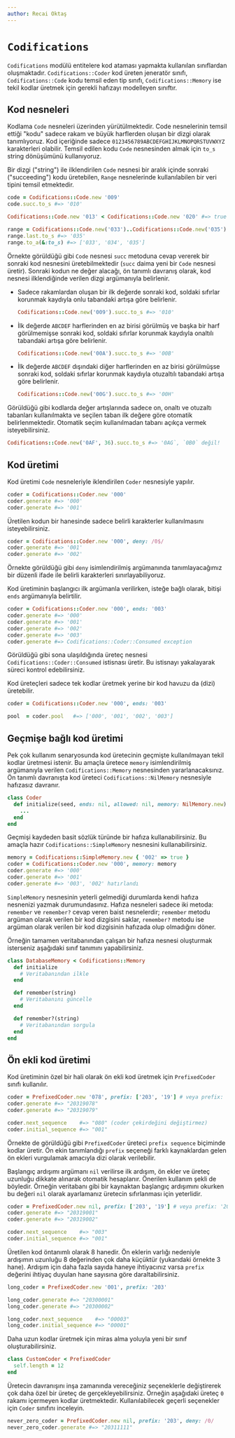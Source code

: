 ```yaml
---
author: Recai Oktaş
---
```


`Codifications`
===============

`Codifications` modülü entitelere kod ataması yapmakta kullanılan sınıflardan
oluşmaktadır.  `Codifications::Coder` kod üreten jeneratör sınıfı,
`Codifications::Code` kodu temsil eden tip sınıfı, `Codifications::Memory` ise
tekil kodlar üretmek için gerekli hafızayı modelleyen sınıftır.

Kod nesneleri
-------------

Kodlama `Code` nesneleri üzerinden yürütülmektedir.  Code nesnelerinin temsil
ettiği "kodu" sadece rakam ve büyük harflerden oluşan bir dizgi olarak
tanımlıyoruz.  Kod içeriğinde sadece `0123456789ABCDEFGHIJKLMNOPQRSTUVWXYZ`
karakterleri olabilir.  Temsil edilen kodu `Code` nesnesinden almak için `to_s`
string dönüşümünü kullanıyoruz.

Bir dizgi ("string") ile ilklendirilen `Code` nesnesi bir aralık içinde sonraki
("succeeding") kodu üretebilen, `Range` nesnelerinde kullanılabilen bir veri
tipini temsil etmektedir.

```ruby
code = Codifications::Code.new '009'
code.succ.to_s #=> '010'

Codifications::Code.new '013' < Codifications::Code.new '020' #=> true

range = Codifications::Code.new('033')..Codifications::Code.new('035')
range.last.to_s #=> '035'
range.to_a(&:to_s) #=> ['033', '034', '035']
```

Örnekte görüldüğü gibi `Code` nesnesi `succ` metoduna cevap vererek bir sonraki
kod nesnesini üretebilmektedir (`succ` daima yeni bir `Code` nesnesi üretir).
Sonraki kodun ne değer alacağı, ön tanımlı davranış olarak, kod nesnesi
ilklendiğinde verilen dizgi argümanıyla belirlenir.

- Sadece rakamlardan oluşan bir ilk değerde sonraki kod, soldaki sıfırlar
  korunmak kaydıyla onlu tabandaki artışa göre belirlenir.

  ```ruby
  Codifications::Code.new('009').succ.to_s #=> '010'
  ```

- İlk değerde `ABCDEF` harflerinden en az birisi görülmüş ve başka bir harf
  görülmemişse sonraki kod, soldaki sıfırlar korunmak kaydıyla onaltılı
  tabandaki artışa göre belirlenir.

  ```ruby
  Codifications::Code.new('00A').succ.to_s #=> '00B'
  ```

- İlk değerde `ABCDEF` dışındaki diğer harflerinden en az birisi görülmüşse
  sonraki kod, soldaki sıfırlar korunmak kaydıyla otuzaltılı tabandaki artışa
  göre belirlenir.

  ```ruby
  Codifications::Code.new('00G').succ.to_s #=> '00H'
  ```

Görüldüğü gibi kodlarda değer artışlarında sadece on, onaltı ve otuzaltı
tabanları kullanılmakta ve seçilen taban ilk değere göre otomatik
belirlenmektedir.  Otomatik seçim kullanılmadan tabanı açıkça vermek
isteyebilirsiniz.

```ruby
Codifications::Code.new('0AF', 36).succ.to_s #=> '0AG`, `0B0` değil!
```

Kod üretimi
-----------

Kod üretimi `Code` nesneleriyle iklendirilen `Coder` nesnesiyle yapılır.

```ruby
coder = Codifications::Coder.new '000'
coder.generate #=> '000'
coder.generate #=> '001'
```

Üretilen kodun bir hanesinde sadece belirli karakterler kullanılmasını
isteyebilirsiniz.

```ruby
coder = Codifications::Coder.new '000', deny: /0$/
coder.generate #=> '001'
coder.generate #=> '002'
```

Örnekte görüldüğü gibi `deny` isimlendirilmiş argümanında tanımlayacağımız bir
düzenli ifade ile belirli karakterleri sınırlayabiliyoruz.

Kod üretiminin başlangıcı ilk argümanla verilirken, isteğe bağlı olarak, bitişi
`ends` argümanıyla belirtilir.

```ruby
coder = Codifications::Coder.new '000', ends: '003'
coder.generate #=> '000'
coder.generate #=> '001'
coder.generate #=> '002'
coder.generate #=> '003'
coder.generate #=> Codifications::Coder::Consumed exception
```

Görüldüğü gibi sona ulaşıldığında üreteç nesnesi
`Codifications::Coder::Consumed` istisnası üretir.  Bu istisnayı yakalayarak
süreci kontrol edebilirsiniz.

Kod üreteçleri sadece tek kodlar üretmek yerine bir kod havuzu da (dizi)
üretebilir.


```ruby
coder = Codifications::Coder.new '000', ends: '003'

pool  = coder.pool   #=> ['000', '001', '002', '003']
```

Geçmişe bağlı kod üretimi
-------------------------

Pek çok kullanım senaryosunda kod üretecinin geçmişte kullanılmayan tekil kodlar
üretmesi istenir.  Bu amaçla üretece `memory` isimlendirilmiş argümanıyla
verilen `Codifications::Memory` nesnesinden yararlanacaksınız.  Ön tanımlı
davranışta kod üreteci `Codifications::NilMemory` nesnesiyle hafızasız davranır.

```ruby
class Coder
  def initialize(seed, ends: nil, allowed: nil, memory: NilMemory.new)
    ...
  end
end
```

Geçmişi kaydeden basit sözlük türünde bir hafıza kullanabilirsiniz.  Bu amaçla
hazır `Codifications::SimpleMemory` nesnesini kullanabilirsiniz.

```ruby
memory = Codifications::SimpleMemory.new { '002' => true }
coder = Codifications::Coder.new '000', memory: memory
coder.generate #=> '000'
coder.generate #=> '001'
coder.generate #=> '003', '002' hatırlandı
```

`SimpleMemory` nesnesinin yeterli gelmediği durumlarda kendi hafıza nesnenizi
yazmak durumundasınız.  Hafıza nesneleri sadece iki metoda: `remember` ve
`remember?` cevap veren baist nesnelerdir;  `remember` metodu argüman olarak
verilen bir kod dizgisini saklar, `remember?` metodu ise argüman olarak verilen
bir kod dizgisinin hafızada olup olmadığını döner.

Örneğin tamamen veritabanından çalışan bir hafıza nesnesi oluşturmak isterseniz
aşağıdaki sınıf tanımını yapabilirsiniz.

```ruby
class DatabaseMemory < Codifications::Memory
  def initialize
    # Veritabanından ilkle
  end

  def remember(string)
    # Veritabanını güncelle
  end

  def remember?(string)
    # Veritabanından sorgula
  end
end
```

Ön ekli kod üretimi
-------------------

Kod üretiminin özel bir hali olarak ön ekli kod üretmek için `PrefixedCoder`
sınıfı kullanılır.

```ruby
coder = PrefixedCoder.new '078', prefix: ['203', '19'] # veya prefix: '20319'
coder.generate #=> "20319078"
coder.generate #=> "20319079"

coder.next_sequence    #=> "080" (coder çekirdeğini değiştirmez)
coder.initial_sequence #=> "001"
```

Örnekte de görüldüğü gibi `PrefixedCoder` üreteci `prefix sequence`
biçiminde kodlar üretir.  Ön ekin tanımlandığı `prefix` seçeneği farklı
kaynaklardan gelen ön ekleri vurgulamak amacıyla dizi olarak verilebilir.

Başlangıç ardışımı argümanı `nil` verilirse ilk ardışım, ön ekler ve üreteç
uzunluğu dikkate alınarak otomatik hesaplanır.  Önerilen kullanım şekli de
böyledir.  Örneğin veritabanı gibi bir kaynaktan başlangıç ardışımını okurken bu
değeri `nil` olarak ayarlamanız üretecin sıfırlanması için yeterlidir.

```ruby
coder = PrefixedCoder.new nil, prefix: ['203', '19'] # veya prefix: '20319'
coder.generate #=> "20319001"
coder.generate #=> "20319002"

coder.next_sequence    #=> "003"
coder.initial_sequence #=> "001"
```

Üretilen kod öntanımlı olarak 8 hanedir.  Ön eklerin varlığı nedeniyle ardışımın
uzunluğu 8 değerinden çok daha küçüktür (yukarıdaki örnekte 3 hane).  Ardışım
için daha fazla sayıda haneye ihtiyacınız varsa `prefix` değerini ihtiyaç
duyulan hane sayısına göre daraltabilirsiniz.

```ruby
long_coder = PrefixedCoder.new '001', prefix: '203'

long_coder.generate #=> "20300001"
long_coder.generate #=> "20300002"

long_coder.next_sequence    #=> "00003"
long_coder.initial_sequence #=> "00001"
```

Daha uzun kodlar üretmek için miras alma yoluyla yeni bir sınıf
oluşturabilirsiniz.


```ruby
class CustomCoder < PrefixedCoder
  self.length = 12
end
```

Üretecin davranışını inşa zamanında vereceğiniz seçeneklerle değiştirerek çok
daha özel bir üreteç de gerçekleyebilirsiniz.  Örneğin aşağıdaki üreteç `0`
rakamı içermeyen kodlar üretmektedir.  Kullanılabilecek geçerli seçenekler için
`Coder` sınıfını inceleyin.


```ruby
never_zero_coder = PrefixedCoder.new nil, prefix: '203', deny: /0/
never_zero_coder.generate #=> "20311111"
```
